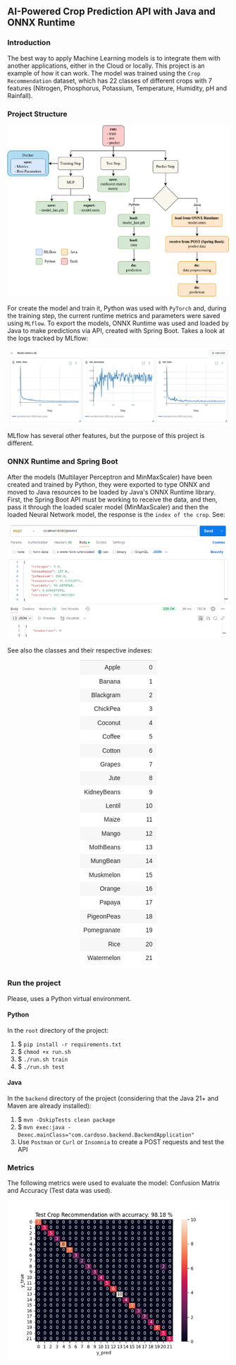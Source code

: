 ## AI-Powered Crop Prediction API with Java and ONNX Runtime
### Introduction
The best way to apply Machine Learning models is to integrate them with another applications, either in the Cloud or locally. This project is an example of how it can work. The model was trained using the `Crop Recommendation` dataset, which has 22 classes of different crops with 7 features (Nitrogen, Phosphorus, Potassium, Temperature, Humidity, pH and Rainfall).

### Project Structure
<p align="center">
    <img src="imgs/nn_flow.png", alt="Project Architecture">
</p>

For create the model and train it, Python was used with `PyTorch` and, during the training step, the current runtime metrics and parameters were saved using `MLflow`. To export the models, ONNX Runtime was used and loaded by Java to make predictions via API, created with Spring Boot. Takes a look at the logs tracked by MLflow:

<p align="center">
    <img src="imgs/metrics_mlflow.png", alt="MLflow Tracking">
</p>

MLflow has several other features, but the purpose of this project is different.

### ONNX Runtime and Spring Boot
After the models (Multilayer Perceptron and MinMaxScaler) have been created and trained by Python, they were exported to type ONNX and moved to Java resources to be loaded by Java's ONNX Runtime library. First, the Spring Boot API must be working to receive the data, and then, pass it through the loaded scaler model (MinMaxScaler) and then the loaded Neural Network model, the response is the `index of the crop`. See:

<p align="center">
    <img src="imgs/post_request_java.png", alt="Postman">
</p>

See also the classes and their respective indexes:

<p align="center">
    <img src="imgs/classes.png", alt="Classes">
</p>

### Run the project
Please, uses a Python virtual environment.

#### Python
In the `root` directory of the project:
1. $ `pip install -r requirements.txt`
2. $ `chmod +x run.sh`
3. $ `./run.sh train`
4. $ `./run.sh test`

#### Java
In the `backend` directory of the project (considering that the Java 21+ and Maven are already installed):
1. $ `mvn -DskipTests clean package`
2. $ `mvn exec:java -Dexec.mainClass="com.cardoso.backend.BackendApplication"`
3. Use `Postman` or `Curl` or `Insomnia` to create a POST requests and test the API

### Metrics
The following metrics were used to evaluate the model: Confusion Matrix and Accuracy (Test data was used).

<p align="center">
    <img src="model/data/imgs/confusion_matrix.png", alt="Confusion Matrix">
</p>
